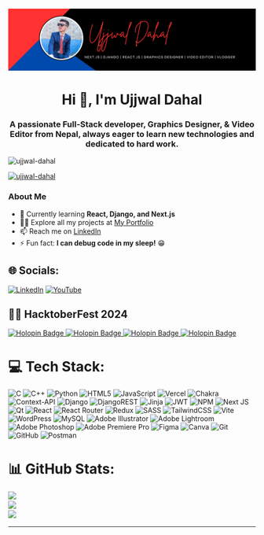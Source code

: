 ![logo](https://github.com/ujjwal-dahal/ujjwal-dahal/blob/main/GitHUB.png)

<h1 align="center">Hi 👋, I'm Ujjwal Dahal</h1>
<h3 align="center">A passionate Full-Stack developer, Graphics Designer, & Video Editor from Nepal, always eager to learn new technologies and dedicated to hard work.</h3>

<p align="left"> <img src="https://komarev.com/ghpvc/?username=ujjwal-dahal&label=Profile%20views&color=0e75b6&style=flat" alt="ujjwal-dahal" /> </p>
<p align="left"> <a href="https://github.com/ryo-ma/github-profile-trophy"><img src="https://github-profile-trophy.vercel.app/?username=ujjwal-dahal" alt="ujjwal-dahal" /></a> </p>

### About Me
- 🌱 Currently learning **React, Django, and Next.js**
- 👨‍💻 Explore all my projects at [My Portfolio](https://ujjwaldahal.my.canva.site/portfolio-website)
- 📫 Reach me on [LinkedIn](https://www.linkedin.com/in/brightnessujjwal)
- ⚡ Fun fact: **I can debug code in my sleep!** 😁


## 🌐 Socials:
[![LinkedIn](https://img.shields.io/badge/LinkedIn-%230077B5.svg?logo=linkedin&logoColor=white)](https://linkedin.com/in/brightnessujjwal) [![YouTube](https://img.shields.io/badge/YouTube-%23FF0000.svg?logo=YouTube&logoColor=white)](https://youtube.com/@brightnessvlogs) 

## 👨‍💻 HacktoberFest 2024
<a href="https://www.holopin.io/hacktoberfest2024/userbadge/cm30xdl90247100cmef30qfgi3" target="_blank">
  <img src="https://assets.holopin.io/hf2024levels/level1-sloth-code-coffee-0-0-0.webp" alt="Holopin Badge" width="150" />
</a>
<a href="https://www.holopin.io/hacktoberfest2024/userbadge/cm30xdl43246980cmeaz9lw10v" target="_blank">
  <img src="https://assets.holopin.io/hf2024levels/level2-sloth-code-coffee-robe-0-0.webp" alt="Holopin Badge" width="150" />
</a>
<a href="https://www.holopin.io/hacktoberfest2024/userbadge/cm31g8r9m357930cmo1zz9gu3a" target="_blank">
  <img src="https://assets.holopin.io/hf2024levels/level3-sloth-code-coffee-robe-witch-0.webp" alt="Holopin Badge" width="150" />
</a>
<a href="https://www.holopin.io/hacktoberfest2024/userbadge/cm31g9qz564550cmggz044555" target="_blank">
  <img src="https://assets.holopin.io/hf2024levels/level4-sloth-code-coffee-robe-witch-eclipse.webp" alt="Holopin Badge" width="150" />
</a>



# 💻 Tech Stack:
![C](https://img.shields.io/badge/c-%2300599C.svg?style=for-the-badge&logo=c&logoColor=white) ![C++](https://img.shields.io/badge/c++-%2300599C.svg?style=for-the-badge&logo=c%2B%2B&logoColor=white) ![Python](https://img.shields.io/badge/python-3670A0?style=for-the-badge&logo=python&logoColor=ffdd54) ![HTML5](https://img.shields.io/badge/html5-%23E34F26.svg?style=for-the-badge&logo=html5&logoColor=white) ![JavaScript](https://img.shields.io/badge/javascript-%23323330.svg?style=for-the-badge&logo=javascript&logoColor=%23F7DF1E) ![Vercel](https://img.shields.io/badge/vercel-%23000000.svg?style=for-the-badge&logo=vercel&logoColor=white) ![Chakra](https://img.shields.io/badge/chakra-%234ED1C5.svg?style=for-the-badge&logo=chakraui&logoColor=white) ![Context-API](https://img.shields.io/badge/Context--Api-000000?style=for-the-badge&logo=react) ![Django](https://img.shields.io/badge/django-%23092E20.svg?style=for-the-badge&logo=django&logoColor=white) ![DjangoREST](https://img.shields.io/badge/DJANGO-REST-ff1709?style=for-the-badge&logo=django&logoColor=white&color=ff1709&labelColor=gray) ![Jinja](https://img.shields.io/badge/jinja-white.svg?style=for-the-badge&logo=jinja&logoColor=black) ![JWT](https://img.shields.io/badge/JWT-black?style=for-the-badge&logo=JSON%20web%20tokens) ![NPM](https://img.shields.io/badge/NPM-%23CB3837.svg?style=for-the-badge&logo=npm&logoColor=white) ![Next JS](https://img.shields.io/badge/Next-black?style=for-the-badge&logo=next.js&logoColor=white) ![Qt](https://img.shields.io/badge/Qt-%23217346.svg?style=for-the-badge&logo=Qt&logoColor=white) ![React](https://img.shields.io/badge/react-%2320232a.svg?style=for-the-badge&logo=react&logoColor=%2361DAFB) ![React Router](https://img.shields.io/badge/React_Router-CA4245?style=for-the-badge&logo=react-router&logoColor=white) ![Redux](https://img.shields.io/badge/redux-%23593d88.svg?style=for-the-badge&logo=redux&logoColor=white) ![SASS](https://img.shields.io/badge/SASS-hotpink.svg?style=for-the-badge&logo=SASS&logoColor=white) ![TailwindCSS](https://img.shields.io/badge/tailwindcss-%2338B2AC.svg?style=for-the-badge&logo=tailwind-css&logoColor=white) ![Vite](https://img.shields.io/badge/vite-%23646CFF.svg?style=for-the-badge&logo=vite&logoColor=white) ![WordPress](https://img.shields.io/badge/WordPress-%23117AC9.svg?style=for-the-badge&logo=WordPress&logoColor=white) ![MySQL](https://img.shields.io/badge/mysql-4479A1.svg?style=for-the-badge&logo=mysql&logoColor=white) ![Adobe Illustrator](https://img.shields.io/badge/adobe%20illustrator-%23FF9A00.svg?style=for-the-badge&logo=adobe%20illustrator&logoColor=white) ![Adobe Lightroom](https://img.shields.io/badge/Adobe%20Lightroom-31A8FF.svg?style=for-the-badge&logo=Adobe%20Lightroom&logoColor=white) ![Adobe Photoshop](https://img.shields.io/badge/adobe%20photoshop-%2331A8FF.svg?style=for-the-badge&logo=adobe%20photoshop&logoColor=white) ![Adobe Premiere Pro](https://img.shields.io/badge/Adobe%20Premiere%20Pro-9999FF.svg?style=for-the-badge&logo=Adobe%20Premiere%20Pro&logoColor=white) ![Figma](https://img.shields.io/badge/figma-%23F24E1E.svg?style=for-the-badge&logo=figma&logoColor=white) ![Canva](https://img.shields.io/badge/Canva-%2300C4CC.svg?style=for-the-badge&logo=Canva&logoColor=white) ![Git](https://img.shields.io/badge/git-%23F05033.svg?style=for-the-badge&logo=git&logoColor=white) ![GitHub](https://img.shields.io/badge/github-%23121011.svg?style=for-the-badge&logo=github&logoColor=white) ![Postman](https://img.shields.io/badge/Postman-FF6C37?style=for-the-badge&logo=postman&logoColor=white)
# 📊 GitHub Stats:
![](https://github-readme-stats.vercel.app/api?username=ujjwal-dahal&theme=dark&hide_border=false&include_all_commits=false&count_private=false)<br/>
![](https://github-readme-streak-stats.herokuapp.com/?user=ujjwal-dahal&theme=dark&hide_border=false)<br/>
![](https://github-readme-stats.vercel.app/api/top-langs/?username=ujjwal-dahal&theme=dark&hide_border=false&include_all_commits=false&count_private=false&layout=compact)

---

<!-- Proudly created with GPRM ( https://gprm.itsvg.in ) -->
